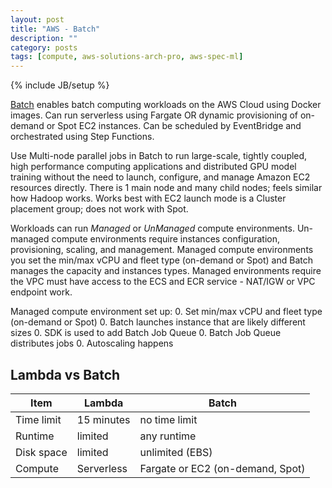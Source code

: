 ```yaml
---
layout: post
title: "AWS - Batch"
description: ""
category: posts
tags: [compute, aws-solutions-arch-pro, aws-spec-ml]
---
```

{% include JB/setup %}

[Batch](https://aws.amazon.com/batch/) enables batch computing workloads on the AWS Cloud using Docker images. Can run serverless using Fargate OR dynamic provisioning of on-demand or Spot EC2 instances. Can be scheduled by EventBridge and orchestrated using Step Functions. 

Use Multi-node parallel jobs in Batch to run large-scale, tightly coupled, high performance computing applications and distributed GPU model training without the need to launch, configure, and manage Amazon EC2 resources directly. There is 1 main node and many child nodes; feels similar how Hadoop works. Works best with EC2 launch mode is a Cluster placement group; does not work with Spot. 

Workloads can run _Managed_ or _UnManaged_ compute environments. Un-managed compute environments require instances configuration, provisioning, scaling, and management. Managed compute environments you set the min/max vCPU and fleet type (on-demand or Spot) and Batch manages the capacity and instances types. Managed environments require the VPC must have access to the ECS and ECR service - NAT/IGW or VPC endpoint work. 

Managed compute environment set up:
0. Set min/max vCPU and fleet type (on-demand or Spot)
0. Batch launches instance that are likely different sizes
0. SDK is used to add Batch Job Queue 
0. Batch Job Queue distributes jobs
0. Autoscaling happens

## Lambda vs Batch

| Item       | Lambda     | Batch                            |
|-------------------|-----------------------------|----------------------------------|
| Time limit | 15 minutes | no time limit                    |
| Runtime    | limited    | any runtime                      |
| Disk space | limited    | unlimited (EBS)                  |
| Compute    | Serverless | Fargate or EC2 (on-demand, Spot) |